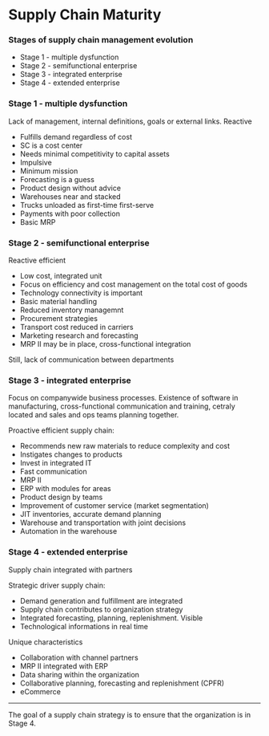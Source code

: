 # Supply Chain Maturity

### Stages of supply chain management evolution

- Stage 1 - multiple dysfunction
- Stage 2 - semifunctional enterprise
- Stage 3 - integrated enterprise
- Stage 4 - extended enterprise



### Stage 1 - multiple dysfunction

Lack of management, internal definitions, goals or external links. Reactive

- Fulfills demand regardless of cost
- SC is a cost center
- Needs minimal competitivity to capital assets
- Impulsive
- Minimum mission
- Forecasting is a guess
- Product design without advice
- Warehouses near and stacked
- Trucks unloaded as first-time first-serve
- Payments with poor collection
- Basic MRP



### Stage 2 - semifunctional enterprise

Reactive efficient

- Low cost, integrated unit
- Focus on efficiency and cost management on the total cost of goods
- Technology connectivity is important
- Basic material handling
- Reduced inventory managemnt
- Procurement strategies
- Transport cost reduced in carriers
- Marketing research and forecasting
- MRP II may be in place, cross-functional integration

Still, lack of communication between departments



### Stage 3 - integrated enterprise

Focus on companywide business processes. Existence of software in manufacturing, cross-functional communication and training, cetraly located and sales and ops teams planning together.

Proactive efficient supply chain:

- Recommends new raw materials to reduce complexity and cost
- Instigates changes to products
- Invest in integrated IT
- Fast communication
- MRP II
- ERP with modules for areas
- Product design by teams
- Improvement of customer service (market segmentation)
- JIT inventories, accurate demand planning
- Warehouse and transportation with joint decisions
- Automation in the warehouse



### Stage 4 - extended enterprise

Supply chain integrated with partners

Strategic driver supply chain:

- Demand generation and fulfillment are integrated
- Supply chain contributes to organization strategy
- Integrated forecasting, planning, replenishment. Visible
- Technological informations in real time

Unique characteristics

- Collaboration with channel partners
- MRP II integrated with ERP
- Data sharing within the organization
- Collaborative planning, forecasting and replenishment (CPFR) 
- eCommerce



<hr>

The goal of a supply chain strategy is to ensure that the organization is in Stage 4. 